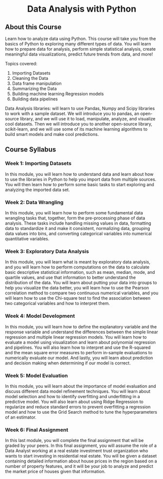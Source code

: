 # <center> Data Analysis with Python </center>

## About this Course
Learn how to analyze data using Python. This course will take you from the basics of Python to exploring many different types of data. You will learn how to prepare data for analysis, perform simple statistical analysis, create meaningful data visualizations, predict future trends from data, and more!

Topics covered:

1) Importing Datasets
2) Cleaning the Data
3) Data frame manipulation
4) Summarizing the Data
5) Building machine learning Regression models
6) Building data pipelines

Data Analysis libraries: will learn to use Pandas, Numpy and Scipy libraries to work with a sample dataset. We will introduce you to pandas, an open-source library, and we will use it to load, manipulate, analyze, and visualize cool datasets. Then we will introduce you to another open-source library, scikit-learn, and we will use some of its machine learning algorithms to build smart models and make cool predictions.

## Course Syllabus
### Week 1: Importing Datasets
In this module, you will learn how to understand data and learn about how to use the libraries in Python to help you import data from multiple sources. You will then learn how to perform some basic tasks to start exploring and analyzing the imported data set.

### Week 2: Data Wrangling
In this module, you will learn how to perform some fundamental data wrangling tasks that, together, form the pre-processing phase of data analysis. These tasks include handling missing values in data, formatting data to standardize it and make it consistent, normalizing data, grouping data values into bins, and converting categorical variables into numerical quantitative variables.

### Week 3: Exploratory Data Analysis
In this module, you will learn what is meant by exploratory data analysis, and you will learn how to perform computations on the data to calculate basic descriptive statistical information, such as mean, median, mode, and quartile values, and use that information to better understand the distribution of the data. You will learn about putting your data into groups to help you visualize the data better, you will learn how to use the Pearson correlation method to compare two continuous numerical variables, and you will learn how to use the Chi-square test to find the association between two categorical variables and how to interpret them.

### Week 4: Model Development
In this module, you will learn how to define the explanatory variable and the response variable and understand the differences between the simple linear regression and multiple linear regression models. You will learn how to evaluate a model using visualization and learn about polynomial regression and pipelines. You will also learn how to interpret and use the R-squared and the mean square error measures to perform in-sample evaluations to numerically evaluate our model. And lastly, you will learn about prediction and decision making when determining if our model is correct.

### Week 5: Model Evaluation
In this module, you will learn about the importance of model evaluation and discuss different data model refinement techniques. You will learn about model selection and how to identify overfitting and underfitting in a predictive model. You will also learn about using Ridge Regression to regularize and reduce standard errors to prevent overfitting a regression model and how to use the Grid Search method to tune the hyperparameters of an estimator.

### Week 6: Final Assignment
In this last module, you will complete the final assignment that will be graded by your peers. In this final assignment, you will assume the role of a Data Analyst working at a real estate investment trust organization who wants to start investing in residential real estate. You will be given a dataset containing detailed information about house prices in the region based on a number of property features, and it will be your job to analyze and predict the market price of houses given that information.
